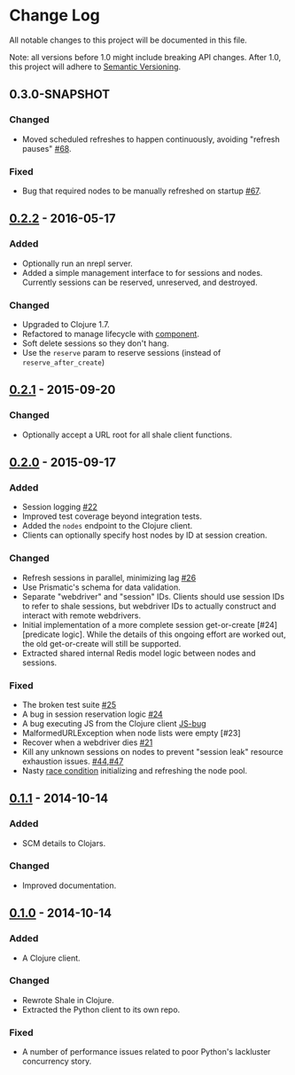 # Change Log
All notable changes to this project will be documented in this file.

Note: all versions before 1.0 might include breaking API changes. After 1.0,
this project will adhere to [Semantic Versioning](http://semver.org/).

## 0.3.0-SNAPSHOT
### Changed
- Moved scheduled refreshes to happen continuously, avoiding "refresh pauses"
 [#68].

### Fixed
- Bug that required nodes to be manually refreshed on startup [#67].


## [0.2.2] - 2016-05-17
### Added
- Optionally run an nrepl server.
- Added a simple management interface to for sessions and nodes. Currently
sessions can be reserved, unreserved, and destroyed.

### Changed
- Upgraded to Clojure 1.7.
- Refactored to manage lifecycle with [component].
- Soft delete sessions so they don't hang.
- Use the `reserve` param to reserve sessions (instead of `reserve_after_create`)

## [0.2.1] - 2015-09-20
### Changed
- Optionally accept a URL root for all shale client functions.

## [0.2.0] - 2015-09-17
### Added
- Session logging [#22]
- Improved test coverage beyond integration tests.
- Added the `nodes` endpoint to the Clojure client.
- Clients can optionally specify host nodes by ID at session creation.

### Changed
- Refresh sessions in parallel, minimizing lag [#26]
- Use Prismatic's schema for data validation.
- Separate "webdriver" and "session" IDs. Clients should use session IDs to
refer to shale sessions, but webdriver IDs to actually construct and interact
with remote webdrivers.
- Initial implementation of a more complete session get-or-create [#24][predicate
logic]. While the details of this ongoing effort are worked out, the old
get-or-create will still be supported.
- Extracted shared internal Redis model logic between nodes and sessions.

### Fixed
- The broken test suite [#25]
- A bug in session reservation logic [#24]
- A bug executing JS from the Clojure client [JS-bug]
- MalformedURLException when node lists were empty [#23]
- Recover when a webdriver dies [#21]
- Kill any unknown sessions on nodes to prevent "session leak" resource
exhaustion issues. [#44],[#47]
- Nasty [race condition][node-race] initializing and refreshing the node pool.

## [0.1.1] - 2014-10-14
### Added
- SCM details to Clojars.

### Changed
- Improved documentation.

## [0.1.0] - 2014-10-14
### Added
- A Clojure client.

### Changed
- Rewrote Shale in Clojure.
- Extracted the Python client to its own repo.

### Fixed
- A number of performance issues related to poor Python's lackluster
concurrency story.

[unreleased]: https://github.com/cardforcoin/shale/compare/shale-0.2.2...HEAD
[0.2.2]: https://github.com/cardforcoin/shale/compare/shale-0.2.1...shale-0.2.2
[0.2.1]: https://github.com/cardforcoin/shale/compare/v0.2.0...shale-0.2.1
[0.2.0]: https://github.com/cardforcoin/shale/compare/v0.1.1...v0.2.0
[0.1.1]: https://github.com/cardforcoin/shale/compare/3fc098ef45d...v0.1.1
[0.1.0]: https://github.com/cardforcoin/shale/compare/80d62f3dcc3c...3fc098ef45d
[#24]: https://github.com/cardforcoin/shale/issues/24
[#22]: https://github.com/cardforcoin/shale/issues/22
[#25]: https://github.com/cardforcoin/shale/issues/25
[JS-bug]: https://github.com/cardforcoin/shale/commit/25daad9aadb37d34482c76aa0f4ee57f4d93828b
[#24]: https://github.com/cardforcoin/shale/issues/23
[#21]: https://github.com/cardforcoin/shale/issues/21
[#26]: https://github.com/cardforcoin/shale/issues/26
[#44]: https://github.com/cardforcoin/shale/issues/44
[#47]: https://github.com/cardforcoin/shale/issues/47
[#68]: https://github.com/cardforcoin/shale/issues/68
[#67]: https://github.com/cardforcoin/shale/issues/67
[node-race]: https://github.com/cardforcoin/shale/commit/4ab8b417d0c724f0af269e34b8d4c611a31c6c09
[component]: https://github.com/stuartsierra/component
